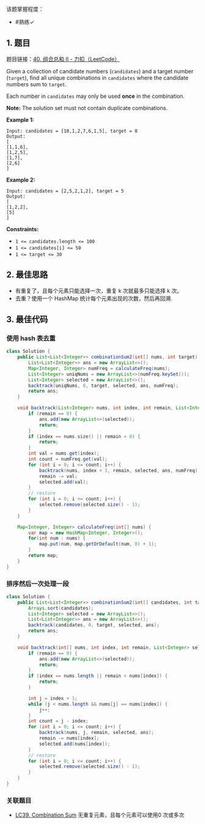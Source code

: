 
该题掌握程度：
- #熟练✓

## 1. 题目
题目链接：[40. 组合总和 II - 力扣（LeetCode）](https://leetcode.cn/problems/combination-sum-ii/)

Given a collection of candidate numbers (`candidates`) and a target number (`target`), find all unique combinations in `candidates` where the candidate numbers sum to `target`.

Each number in `candidates` may only be used **once** in the combination.

**Note:** The solution set must not contain duplicate combinations.



**Example 1:**

```
Input: candidates = [10,1,2,7,6,1,5], target = 8
Output:
[
[1,1,6],
[1,2,5],
[1,7],
[2,6]
]
```

**Example 2:**

```
Input: candidates = [2,5,2,1,2], target = 5
Output:
[
[1,2,2],
[5]
]
```



**Constraints:**

- `1 <= candidates.length <= 100`
- `1 <= candidates[i] <= 50`
- `1 <= target <= 30`











## 2. 最佳思路

- 有重复了，且每个元素只能选择一次，重复 k 次就最多只能选择 k 次。
- 去重？使用一个 HashMap 统计每个元素出现的次数，然后再回溯.

## 3. 最佳代码

### 使用 hash 表去重
```java
class Solution {
    public List<List<Integer>> combinationSum2(int[] nums, int target) {  // O(2^n * n)
        List<List<Integer>> ans = new ArrayList<>();
        Map<Integer, Integer> numFreq = calculateFreq(nums);
        List<Integer> uniqNums = new ArrayList<>(numFreq.keySet());
        List<Integer> selected = new ArrayList<>();
        backtrack(uniqNums, 0, target, selected, ans, numFreq);
        return ans;
    }

    void backtrack(List<Integer> nums, int index, int remain, List<Integer> selected, List<List<Integer>> ans, Map<Integer, Integer> numFreq) {
        if (remain == 0) {
            ans.add(new ArrayList<>(selected));
            return;
        }
        if (index == nums.size() || remain < 0) {
            return;
        }
        int val = nums.get(index);
        int count = numFreq.get(val);
        for (int i = 0; i <= count; i++) {
            backtrack(nums, index + 1, remain, selected, ans, numFreq);
            remain -= val;
            selected.add(val);
        }
        // restore
        for (int i = 0; i <= count; i++) {
            selected.remove(selected.size() - 1);
        }
    }

    Map<Integer, Integer> calculateFreq(int[] nums) {
        var map = new HashMap<Integer, Integer>();
        for(int num : nums) {
            map.put(num, map.getOrDefault(num, 0) + 1);
        }
        return map;
    }
}
```


### 排序然后一次处理一段

```java
class Solution {
    public List<List<Integer>> combinationSum2(int[] candidates, int target) {
        Arrays.sort(candidates);
        List<Integer> selected = new ArrayList<>();
        List<List<Integer>> ans = new ArrayList<>();
        backtrack(candidates, 0, target, selected, ans);
        return ans;
    }

    void backtrack(int[] nums, int index, int remain, List<Integer> selected, List<List<Integer>> ans) {
        if (remain == 0) {
            ans.add(new ArrayList<>(selected));
            return;
        }
        if (index == nums.length || remain < nums[index]) {
            return;
        }

        int j = index + 1;
        while (j < nums.length && nums[j] == nums[index]) {
            j++;
        }
        int count = j - index;
        for (int i = 0; i <= count; i++) {
            backtrack(nums, j, remain, selected, ans);
            remain -= nums[index];
            selected.add(nums[index]);
        }
        // restore
        for (int i = 0; i <= count; i++) {
            selected.remove(selected.size() - 1);
        }
    }
}
```

### 关联题目

- [LC39. Combination Sum](LC39.%20Combination%20Sum.md) 无重复元素，且每个元素可以使用0 次或多次